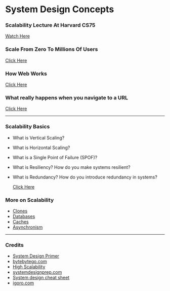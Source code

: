 # System Design Concepts


### Scalability Lecture At Harvard CS75

[Watch Here](https://www.youtube.com/watch?v=-W9F__D3oY4)

### Scale From Zero To Millions Of Users

[Click Here](https://bytebytego.com/courses/system-design-interview/scale-from-zero-to-millions-of-users)


### How Web Works

[Click Here](https://github.com/vasanthk/how-web-works)

### What really happens when you navigate to a URL

[Click Here](https://igoro.com/archive/what-really-happens-when-you-navigate-to-a-url/)

---

### Scalability Basics

* What is Vertical Scaling?
* What is Horizontal Scaling?
* What is a Single Point of Failure (SPOF)?
* What is Resiliency? How do you make systems resilient?
* What is Redundancy? How do you introduce redundancy in systems?

    [Click Here](https://systemdesignprep.com/scalability)

### More on Scalability

* [Clones](https://web.archive.org/web/20220530193911/https://www.lecloud.net/post/7295452622/scalability-for-dummies-part-1-clones)
* [Databases](https://web.archive.org/web/20220602114024/https://www.lecloud.net/post/7994751381/scalability-for-dummies-part-2-database)
* [Caches](https://web.archive.org/web/20220308125625/https://www.lecloud.net/post/9246290032/scalability-for-dummies-part-3-cache)
* [Asynchronism](https://web.archive.org/web/20220617032344/https://www.lecloud.net/post/9699762917/scalability-for-dummies-part-4-asynchronism)

---

### Credits

* [System Design Primer](https://github.com/donnemartin)
* [bytebytego.com](https://bytebytego.com)
* [High Scalability](http://highscalability.com/)
* [systemdesignprep.com](https://systemdesignprep.com)
* [System design cheat sheet](https://github.com/vasanthk)
* [igoro.com](https://igoro.com)

